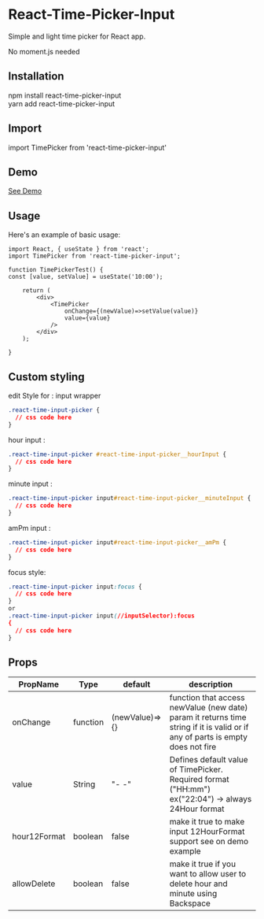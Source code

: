 # React-Time-Picker-Input

Simple and light time picker for React app.

No moment.js needed

## Installation

npm install react-time-picker-input <br/>
yarn add react-time-picker-input

## Import

import TimePicker from 'react-time-picker-input'

## Demo

[See Demo](https://ornaldo-rp-r.github.io/react-time-picker-test/)

## Usage

Here's an example of basic usage:

```JSX
import React, { useState } from 'react';
import TimePicker from 'react-time-picker-input';

function TimePickerTest() {
const [value, setValue] = useState('10:00');

    return (
        <div>
            <TimePicker
                onChange={(newValue)=>setValue(value)}
                value={value}
            />
        </div>
    );

}
```

## Custom styling

edit Style for :
input wrapper

```css
.react-time-input-picker {
  // css code here
}
```

hour input :

```css
.react-time-input-picker #react-time-input-picker__hourInput {
  // css code here
}
```

minute input :

```css
.react-time-input-picker input#react-time-input-picker__minuteInput {
  // css code here
}
```

amPm input :

```css
.react-time-input-picker input#react-time-input-picker__amPm {
  // css code here
}
```

focus style:

```css
.react-time-input-picker input:focus {
  // css code here
}
or 
.react-time-input-picker input(//inputSelector):focus
{
  // css code here
}
```

## Props

| PropName     | Type     | default        | description                                                                                                                    |
| ------------ | -------- | -------------- | ------------------------------------------------------------------------------------------------------------------------------ |
| onChange     | function | (newValue)=>{} | function that access newValue (new date) param it returns time string if it is valid or if any of parts is empty does not fire |
| value        | String   | "- -"          | Defines default value of TimePicker. Required format ("HH:mm") ex("22:04") -> always 24Hour format                             |
| hour12Format | boolean  | false          | make it true to make input 12HourFormat support see on demo example                                                            |
| allowDelete  | boolean  | false          | make it true if you want to allow user to delete hour and minute using Backspace                                               |
